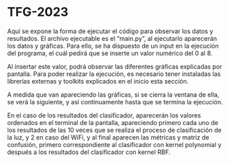 # TFG-2023

Aquí se expone la forma de ejecutar el código para observar los datos y resultados. El
archivo ejecutable es el “main.py”, al ejecutarlo aparecerán los datos y gráficas. Para ello, se
ha dispuesto de un input en la ejecución del programa, el cuál pedirá que se inserte un valor
numérico del 0 al 8. 

Al insertar este valor, podrá observar las diferentes gráficas explicadas
por pantalla. Para poder realizar la ejecución, es necesario tener instaladas las librerías
externas y toolkits explicados en el inicio esta sección. 

A medida que van apareciendo las gráficas, si se cierra la ventana de ella,
se verá la siguiente, y así continuamente hasta que se termina la ejecución. 

En el caso de los resultados del clasificador, aparecerán los valores
ordenados en el terminal de la pantalla, apareciendo primero cada uno de los resultados
de las 10 veces que se realiza el proceso de clasificación de la luz, y 2 en caso del WiFi, y al
final aparecen las métricas y matriz de confusión, primero correspondiente al clasificador
con kernel polynomial y después a los resultados del clasificador con kernel RBF.